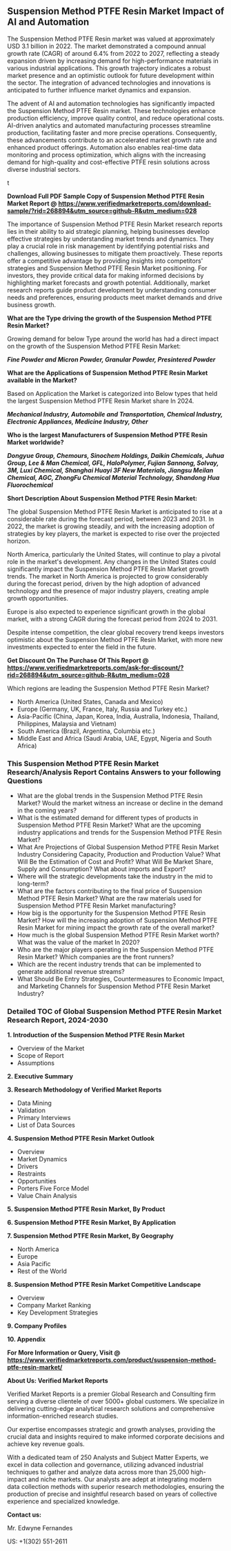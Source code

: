 <h2>Suspension Method PTFE Resin Market Impact of AI and Automation</h2><p>The Suspension Method PTFE Resin market was valued at approximately USD 3.1 billion in 2022. The market demonstrated a compound annual growth rate (CAGR) of around 6.4% from 2022 to 2027, reflecting a steady expansion driven by increasing demand for high-performance materials in various industrial applications. This growth trajectory indicates a robust market presence and an optimistic outlook for future development within the sector. The integration of advanced technologies and innovations is anticipated to further influence market dynamics and expansion.</p><p>The advent of AI and automation technologies has significantly impacted the Suspension Method PTFE Resin market. These technologies enhance production efficiency, improve quality control, and reduce operational costs. AI-driven analytics and automated manufacturing processes streamline production, facilitating faster and more precise operations. Consequently, these advancements contribute to an accelerated market growth rate and enhanced product offerings. Automation also enables real-time data monitoring and process optimization, which aligns with the increasing demand for high-quality and cost-effective PTFE resin solutions across diverse industrial sectors.</p>t</p><p id="" class=""><strong>Download Full PDF Sample Copy of Suspension Method PTFE Resin Market Report @ <a href="https://www.verifiedmarketreports.com/download-sample/?rid=268894&utm_source=github-R&utm_medium=028" target="_blank">https://www.verifiedmarketreports.com/download-sample/?rid=268894&utm_source=github-R&utm_medium=028</a></strong></p><p>The importance of&nbsp;Suspension Method PTFE Resin Market research reports lies in their ability to aid strategic planning, helping businesses develop effective strategies by understanding market trends and dynamics. They play a crucial role in risk management by identifying potential risks and challenges, allowing businesses to mitigate them proactively. These reports offer a competitive advantage by providing insights into competitors' strategies and Suspension Method PTFE Resin Market positioning. For investors, they provide critical data for making informed decisions by highlighting market forecasts and growth potential. Additionally, market research reports guide product development by understanding consumer needs and preferences, ensuring products meet market demands and drive business growth.</p><p><strong>What are the&nbsp;Type driving the growth of the Suspension Method PTFE Resin Market?</strong></p><p id="" class="">Growing demand for below Type around the world has had a direct impact on the growth of the Suspension Method PTFE Resin Market:</p><em><strong>Fine Powder and Micron Powder, Granular Powder, Presintered Powder</strong></em></p><strong>What are the&nbsp;Applications&nbsp;of Suspension Method PTFE Resin Market available in the Market?</strong></p><p id="" class="">Based on Application the Market is categorized into Below types that held the largest Suspension Method PTFE Resin Market share In 2024.</p><em><strong>Mechanical Industry, Automobile and Transportation, Chemical Industry, Electronic Appliances, Medicine Industry, Other</strong></em></p><strong>Who is the largest Manufacturers of Suspension Method PTFE Resin Market worldwide?</strong></p><p><em><strong>Dongyue Group, Chemours, Sinochem Holdings, Daikin Chemicals, Juhua Group, Lee & Man Chemical, GFL, HaloPolymer, Fujian Sannong, Solvay, 3M, Luxi Chemical, Shanghai Huayi 3F New Materials, Jiangsu Meilan Chemical, AGC, ZhongFu Chemical Material Technology, Shandong Hua Fluorochemical</strong></em></p><p id="" class=""><strong>Short Description About Suspension Method PTFE Resin Market:</strong></p><p>The global Suspension Method PTFE Resin Market is anticipated to rise at a considerable rate during the forecast period, between 2023 and 2031. In 2022, the market is growing steadily, and with the increasing adoption of strategies by key players, the market is expected to rise over the projected horizon.</p><p>North America, particularly the United States, will continue to play a pivotal role in the market's development. Any changes in the United States could significantly impact the Suspension Method PTFE Resin Market growth trends. The market in North America is projected to grow considerably during the forecast period, driven by the high adoption of advanced technology and the presence of major industry players, creating ample growth opportunities.</p><p>Europe is also expected to experience significant growth in the global market, with a strong CAGR during the forecast period from 2024 to 2031.</p><p>Despite intense competition, the clear global recovery trend keeps investors optimistic about the Suspension Method PTFE Resin Market, with more new investments expected to enter the field in the future.</p><p id="" class=""><strong>Get Discount On The Purchase Of This Report @ <a href="https://www.verifiedmarketreports.com/ask-for-discount/?rid=268894&utm_source=github-R&utm_medium=028" target="_blank">https://www.verifiedmarketreports.com/ask-for-discount/?rid=268894&utm_source=github-R&utm_medium=028</a></strong></p>Which regions are leading the Suspension Method PTFE Resin Market?</p><ul><li>North America (United States, Canada and Mexico)</li><li>Europe (Germany, UK, France, Italy, Russia and Turkey etc.)</li><li>Asia-Pacific (China, Japan, Korea, India, Australia, Indonesia, Thailand, Philippines, Malaysia and Vietnam)</li><li>South America (Brazil, Argentina, Columbia etc.)</li><li>Middle East and Africa (Saudi Arabia, UAE, Egypt, Nigeria and South Africa)</li></ul><h3 id="" class="">This Suspension Method PTFE Resin Market Research/Analysis Report Contains Answers to your following Questions</h3><ul><li>What are the global trends in the Suspension Method PTFE Resin Market? Would the market witness an increase or decline in the demand in the coming years?</li><li>What is the estimated demand for different types of products in Suspension Method PTFE Resin Market? What are the upcoming industry applications and trends for the Suspension Method PTFE Resin Market?</li><li>What Are Projections of Global Suspension Method PTFE Resin Market Industry Considering Capacity, Production and Production Value? What Will Be the Estimation of Cost and Profit? What Will Be Market Share, Supply and Consumption? What about imports and Export?</li><li>Where will the strategic developments take the industry in the mid to long-term?</li><li>What are the factors contributing to the final price of Suspension Method PTFE Resin Market? What are the raw materials used for Suspension Method PTFE Resin Market manufacturing?</li><li>How big is the opportunity for the Suspension Method PTFE Resin Market? How will the increasing adoption of Suspension Method PTFE Resin Market for mining impact the growth rate of the overall market?</li><li>How much is the global Suspension Method PTFE Resin Market worth? What was the value of the market In 2020?</li><li>Who are the major players operating in the Suspension Method PTFE Resin Market? Which companies are the front runners?</li><li>Which are the recent industry trends that can be implemented to generate additional revenue streams?</li><li>What Should Be Entry Strategies, Countermeasures to Economic Impact, and Marketing Channels for Suspension Method PTFE Resin Market Industry?</li></ul><h3 id="" class="">Detailed TOC of Global Suspension Method PTFE Resin Market Research Report, 2024-2030</h3><p id="" class=""><strong>1. Introduction of the Suspension Method PTFE Resin Market</strong></p><ul><li>Overview of the Market</li><li>Scope of Report</li><li>Assumptions</li></ul><p id="" class=""><strong>2. Executive Summary</strong></p><p id="" class=""><strong>3. Research Methodology of Verified Market Reports</strong></p><ul><li>Data Mining</li><li>Validation</li><li>Primary Interviews</li><li>List of Data Sources</li></ul><p id="" class=""><strong>4. Suspension Method PTFE Resin Market Outlook</strong></p><ul><li>Overview</li><li>Market Dynamics</li><li>Drivers</li><li>Restraints</li><li>Opportunities</li><li>Porters Five Force Model</li><li>Value Chain Analysis</li></ul><p id="" class=""><strong>5. Suspension Method PTFE Resin Market, By Product</strong></p><p id="" class=""><strong>6. Suspension Method PTFE Resin Market, By Application</strong></p><p id="" class=""><strong>7. Suspension Method PTFE Resin Market, By Geography</strong></p><ul><li>North America</li><li>Europe</li><li>Asia Pacific</li><li>Rest of the World</li></ul><p id="" class=""><strong>8. Suspension Method PTFE Resin Market Competitive Landscape</strong></p><ul><li>Overview</li><li>Company Market Ranking</li><li>Key Development Strategies</li></ul><p id="" class=""><strong>9. Company Profiles</strong></p><p id="" class=""><strong>10. Appendix</strong></p><p id="" class=""><strong>For More Information or Query, Visit @ <a href="https://www.verifiedmarketreports.com/product/suspension-method-ptfe-resin-market/" target="_blank">https://www.verifiedmarketreports.com/product/suspension-method-ptfe-resin-market/</a></strong></p><p id="" class=""><strong>About Us: Verified Market Reports</strong></p><p id="" class="">Verified Market Reports is a premier Global Research and Consulting firm serving a diverse clientele of over 5000+ global customers. We specialize in delivering cutting-edge analytical research solutions and comprehensive information-enriched research studies.</p><p id="" class="">Our expertise encompasses strategic and growth analyses, providing the crucial data and insights required to make informed corporate decisions and achieve key revenue goals.</p><p id="" class="">With a dedicated team of 250 Analysts and Subject Matter Experts, we excel in data collection and governance, utilizing advanced industrial techniques to gather and analyze data across more than 25,000 high-impact and niche markets. Our analysts are adept at integrating modern data collection methods with superior research methodologies, ensuring the production of precise and insightful research based on years of collective experience and specialized knowledge.</p><p id="" class=""><strong>Contact us:</strong></p><p id="" class="">Mr. Edwyne Fernandes</p><p id="" class="">US: +1(302) 551-2611</p>